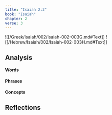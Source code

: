 ```yaml
---
title: "Isaiah 2:3"
book: "Isaiah"
chapter: 2
verse: 3
---
```

![[/Greek/Isaiah/002/Isaiah-002-003G.md#Text]]
![[/Hebrew/Isaiah/002/Isaiah-002-003H.md#Text]]

## Analysis

#### Words

#### Phrases

#### Concepts

## Reflections
